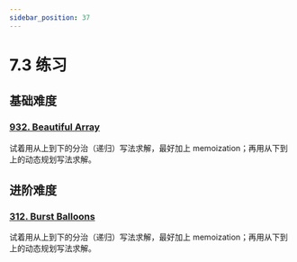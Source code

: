 ```yaml
---
sidebar_position: 37
---
```


# 7.3 练习

## 基础难度

### [932. Beautiful Array](https://leetcode.com/problems/beautiful-array/)

试着用从上到下的分治（递归）写法求解，最好加上 memoization；再用从下到上的动态规划写法求解。

## 进阶难度

### [312. Burst Balloons](https://leetcode.com/problems/burst-balloons/)

试着用从上到下的分治（递归）写法求解，最好加上 memoization；再用从下到上的动态规划写法求解。